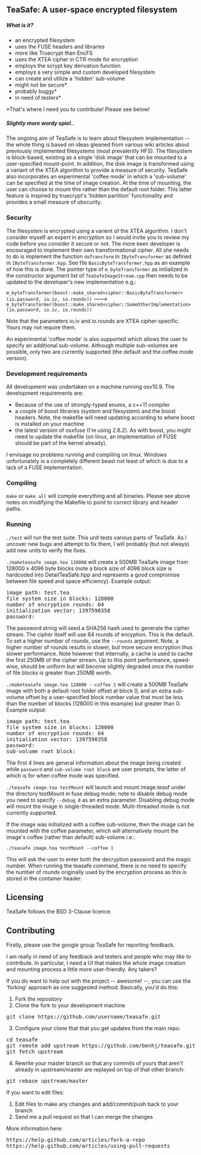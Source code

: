 TeaSafe: A user-space encrypted filesystem
------------------------------------------

##### What is it?

- an encrypted filesystem
- uses the FUSE headers and libraries 
- more like Truecrypt than EncFS
- uses the XTEA cipher in CTR mode for encryption
- employs the scrypt key derivation function
- employs a very simple and custom developed filesystem 
- can create and utilize a 'hidden' sub-volume
- might not be secure*
- probably buggy*
- in need of testers*

*That's where I need you to contribute! Please see below!

##### Slightly more wordy spiel..

The ongoing aim of TeaSafe is to learn about 
filesystem implementation -- the whole thing is based on ideas gleaned from various wiki 
articles about previously implemented filesystems (most prevalently HFS).
The filesystem is block-based, existing as a single 'disk image'
that can be mounted to a user-specified mount-point. In addition, the disk image 
is transformed using a variant of the XTEA algorithm to provide a measure of security.
TeaSafe also incorporates an experimental
'coffee mode' in which a 'sub-volume' can be specified at the time
of image creation. At the time of mounting, the user can choose to mount this
rather than the default root folder. This latter feature is inspired by truecrypt's 
'hidden partition' functionality and provides a small measure of obscurity.

### Security

The filesystem is encrypted using a varient of the XTEA algorithm. 
I don't consider myself an expert in encryption so I would invite you to
review my code before you consider it secure or not.
The more keen developer is encouraged to implement their own transformational cipher. All she 
needs to do is implement the function `doTransform` in `IByteTransformer` as defined in `IByteTransformer.hpp`.
See file `BasicByteTransformer.hpp` as an example of how this is done. The pointer type of `m_byteTransformer`
as initialized in the constructor argument list of `TeaSafeImageStream.cpp` then needs to be updated to
the developer's new implementation e.g.:

`m_byteTransformer(boost::make_shared<cipher::BasicByteTransformer>(io.password, io.iv, io.rounds))` --->
`m_byteTransformer(boost::make_shared<cipher::SomeOtherImplementation>(io.password, io.iv, io.rounds))`

Note that the parameters io.iv and io.rounds are XTEA cipher-specific. Yours may not require them.

An experimental 'coffee mode' is also supported which allows the user to specify
an additional sub-volume. Although multiple sub-volumes are possible, only two 
are currently supported (the default and the coffee mode version).

### Development requirements

All development was undertaken on a machine running osx10.9.
The development requirements are:

- Because of the use of strongly-typed enums, a c++11 compiler 
- a couple of boost libraries (system and filesystem) and the boost headers. Note, the makefile will need 
updating according to where boost is installed on your machine
- the latest version of osxfuse (I'm using 2.6.2). As with boost, you might need to update the makefile
(on linux, an implementation of FUSE should be part of the kernel already).

I envisage no problems running and compiling on linux. Windows unfortunately is a completely different beast
not least of which is due to a lack of a FUSE implementation.

### Compiling

`make` or `make all` will compile everything and all binaries. Please see above notes
on modifying the Makefile to point to correct library and header paths.

### Running

`./test` will run the test suite. This unit tests various parts of TeaSafe. As I uncover
new bugs and attempt to fix them, I will probably (but not always) add new units to verify the fixes.

`./maketeasafe image.tea 128000` will create a 500MB TeaSafe image from 128000 x 4096
byte blocks (note a block size of 4096 block size is hardcoded into DetailTeaSafe.hpp and represents
a good compromise between file speed and space efficiency). Example output:

<pre>
image path: test.tea
file system size in blocks: 128000
number of encryption rounds: 64
initialization vector: 1397590358
password:
</pre>

The password string will seed a SHA256 hash used to generate the
cipher stream. The cipher itself will use 64 rounds of encyption. This
is the default. To set a higher number of rounds, use the `--rounds` argument.
Note, a higher number of rounds results in slower, but more secure encryption thus
slower performance. Note however that internally, a cache is used to cache 
the first 250MB of the cipher stream. Up to this point performance, speed-wise, should be uniform
but will become slightly degraded once the number of file blocks is greater than
250MB worth.

`./maketeasafe image.tea 128000 --coffee 1` will create a 500MB TeaSafe image with
both a default root folder offset at block 0, and an extra sub-volume offset by a user-specified
block number value that must be less than the number of blocks (128000 in this example)
but greater than 0. Example output:

<pre>
image path: test.tea
file system size in blocks: 128000
number of encryption rounds: 64
initialiation vector: 1397590358
password:
sub-volume root block:
</pre>

The first 4 lines are general information about the image being created while
`password` and `sub-volume root block` are user prompts, the latter of which
is for when coffee mode was specified.

`./teasafe image.tea testMount` will launch and mount image.teasf under 
the directory testMount in fuse debug mode; note to disable debug
mode you need to specify `--debug 0` as an extra parameter. Disabling
debug mode will mount the image in single-threaded mode. Multi-threaded mode
is not currently supported.

If the image was initialized with a coffee sub-volume, then the image can be mounted
with the coffee parameter, which will alternatively mount the image's coffee 
(rather than default) sub-volume i.e.:

`./teasafe image.tea testMount --coffee 1`

This will ask the user to enter both the decryption password and the magic number.
When running the teasafe command, there is no need to specify the number of rounds originally used
by the encryption process as this is stored in the container header.

Licensing
---------

TeaSafe follows the BSD 3-Clause licence. 

Contributing
------------

Firstly, please use the google group TeaSafe for reporting feedback.

I am really in need of any feedback and testers and people who may like to
contribute. In particular, I need a UI that makes the whole image creation
and mounting process a little more user-friendly. Any takers?

If you do want to help out with the project -- awesome! --, you can use the 'forking' approach
as one suggested method. Basically, you'd do this:

1. Fork the repository
2. Clone the fork to your development machine
<pre>
git clone https://github.com/username/teasafe.git
</pre>
3. Configure your clone that that you get updates from the main repo:
<pre>
cd teasafe
git remote add upstream https://github.com/benhj/teasafe.git
git fetch upstream
</pre>
4. Rewrite your master branch so that any commits of yours that
aren't already in upstream/master are replayed on top of that
other branch:
<pre>
git rebase upstream/master
</pre>

If you want to edit files:

1. Edit files to make any changes and add/commit/push back to your branch
2. Send me a pull request so that I can merge the changes
 
More information here:
<pre>
https://help.github.com/articles/fork-a-repo
https://help.github.com/articles/using-pull-requests
</pre>

